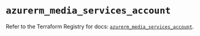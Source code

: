 # `azurerm_media_services_account`

Refer to the Terraform Registry for docs: [`azurerm_media_services_account`](https://registry.terraform.io/providers/hashicorp/azurerm/3.104.2/docs/resources/media_services_account).
